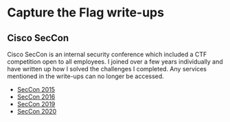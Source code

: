 # Capture the Flag write-ups

## Cisco SecCon
Cisco SecCon is an internal security conference which included a CTF competition open to all employees. I joined over a few years individually and have written up how I solved the challenges I completed. Any services mentioned in the write-ups can no longer be accessed.
* [SecCon 2015](seccon-2015)
* [SecCon 2016](seccon-2016)
* [SecCon 2019](seccon-2019)
* [SecCon 2020](seccon-2020)
